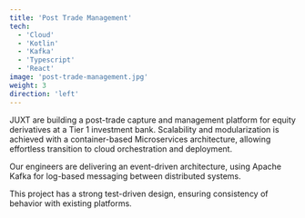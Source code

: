 ```yaml
---
title: 'Post Trade Management'
tech:
  - 'Cloud'
  - 'Kotlin'
  - 'Kafka'
  - 'Typescript'
  - 'React'
image: 'post-trade-management.jpg'
weight: 3
direction: 'left'
---
```


JUXT are building a post-trade capture and management platform for equity derivatives at a Tier 1 investment bank. Scalability and modularization is achieved with a container-based Microservices architecture, allowing effortless transition to cloud orchestration and deployment.

Our engineers are delivering an event-driven architecture, using Apache Kafka for log-based messaging between distributed systems.

This project has a strong test-driven design, ensuring consistency of behavior with existing platforms.
